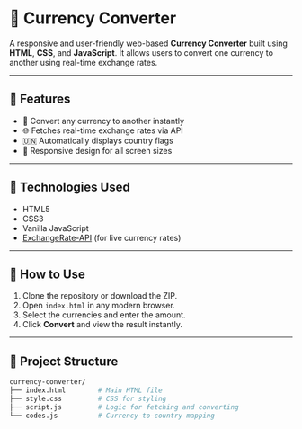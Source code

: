  # 💱 Currency Converter

A responsive and user-friendly web-based **Currency Converter** built using **HTML**, **CSS**, and **JavaScript**. It allows users to convert one currency to another using real-time exchange rates.

---

## 🌟 Features

- 🔄 Convert any currency to another instantly
- 🌐 Fetches real-time exchange rates via API
- 🇺🇳 Automatically displays country flags
- 📱 Responsive design for all screen sizes

---

## 🚀 Technologies Used

- HTML5
- CSS3
- Vanilla JavaScript
- [ExchangeRate-API](https://www.exchangerate-api.com/) (for live currency rates)

---

## 🧪 How to Use

1. Clone the repository or download the ZIP.
2. Open `index.html` in any modern browser.
3. Select the currencies and enter the amount.
4. Click **Convert** and view the result instantly.

---

## 📁 Project Structure

```bash
currency-converter/
├── index.html        # Main HTML file
├── style.css         # CSS for styling
├── script.js         # Logic for fetching and converting
└── codes.js          # Currency-to-country mapping
